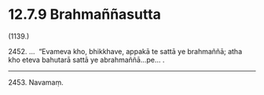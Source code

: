 # 12.7.9 Brahmaññasutta

(1139.)

2452\. …  “Evameva kho, bhikkhave, appakā te sattā ye brahmaññā; atha kho eteva bahutarā sattā ye abrahmaññā…pe… .

---

2453\. Navamaṃ.
